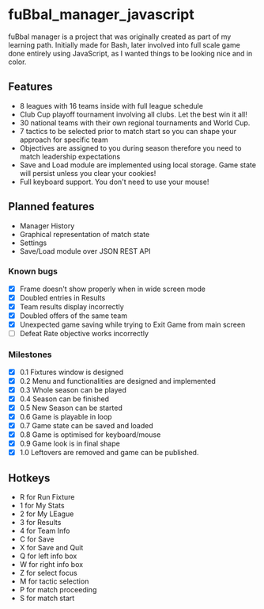 # fuBbal_manager_javascript

fuBbal manager is a project that was originally created as part of my learning path. Initially made for Bash, later involved into full scale game done entirely using JavaScript, as I wanted things to be looking nice and in color.

## Features
- 8 leagues with 16 teams inside with full league schedule
- Club Cup playoff tournament involving all clubs. Let the best win it all!
- 30 national teams with their own regional tournaments and World Cup.
- 7 tactics to be selected prior to match start so you can shape your approach for specific team
- Objectives are assigned to you during season therefore you need to match leadership expectations
- Save and Load module are implemented using local storage. Game state will persist unless you clear your cookies!
- Full keyboard support. You don't need to use your mouse!

## Planned features
- Manager History
- Graphical representation of match state
- Settings
- Save/Load module over JSON REST API

### Known bugs
- [x] Frame doesn't show properly when in wide screen mode
- [x] Doubled entries in Results
- [x] Team results display incorrectly
- [x] Doubled offers of the same team
- [x] Unexpected game saving while trying to Exit Game from main screen
- [ ] Defeat Rate objective works incorrectly

### Milestones
- [x] 0.1 Fixtures window is designed
- [x] 0.2 Menu and functionalities are designed and implemented
- [x] 0.3 Whole season can be played
- [x] 0.4 Season can be finished
- [x] 0.5 New Season can be started
- [x] 0.6 Game is playable in loop
- [x] 0.7 Game state can be saved and loaded
- [x] 0.8 Game is optimised for keyboard/mouse
- [x] 0.9 Game look is in final shape
- [x] 1.0 Leftovers are removed and game can be published.

## Hotkeys

- R for Run Fixture
- 1 for My Stats
- 2 for My LEague
- 3 for Results
- 4 for Team Info
- C for Save
- X for Save and Quit
- Q for left info box
- W for right info box
- Z for select focus
- M for tactic selection
- P for match proceeding
- S for match start 

